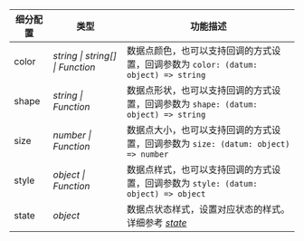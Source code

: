 | 细分配置 | 类型     | 功能描述   |
| -------- | -------- | ---------- |
| color    | _string \| string[]  \| Function_ | 数据点颜色，也可以支持回调的方式设置，回调参数为 `color: (datum: object) => string`  |
| shape    | _string \| Function_ | 数据点形状，也可以支持回调的方式设置，回调参数为 `shape: (datum: object) => string` |
| size     | _number \| Function_ | 数据点大小，也可以支持回调的方式设置，回调参数为 `size: (datum: object) => number` |
| style    | _object \| Function_ | 数据点样式，也可以支持回调的方式设置，回调参数为 `style: (datum: object) => object` |
| state    | _object_ | 数据点状态样式，设置对应状态的样式。详细参考 [_state_](#state) |
